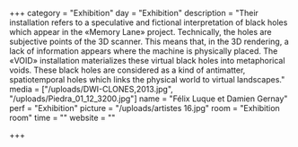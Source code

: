 +++
category = "Exhibition"
day = "Exhibition"
description = "Their installation refers to a speculative and fictional interpretation of black holes which appear in the «Memory Lane» project. Technically, the holes are subjective points of the 3D scanner. This means that, in the 3D rendering, a lack of information appears where the machine is physically placed. The «VOID» installation materializes these virtual black holes into metaphorical voids. These black holes are considered as a kind of antimatter, spatiotemporal holes which links the physical world to virtual landscapes."
media = ["/uploads/DWI-CLONES,2013.jpg", "/uploads/Piedra_01_12_3200.jpg"]
name = "Félix Luque et Damien Gernay"
perf = "Exhibition"
picture = "/uploads/artistes 16.jpg"
room = "Exhibition room"
time = ""
website = ""

+++
